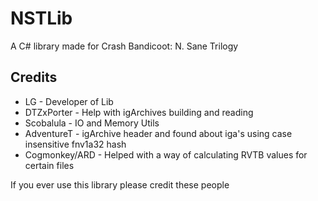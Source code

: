 # NSTLib

A C# library made for Crash Bandicoot: N. Sane Trilogy

## Credits
* LG            - Developer of Lib
* DTZxPorter    - Help with igArchives building and reading
* Scobalula     - IO and Memory Utils
* AdventureT    - igArchive header and found about iga's using case insensitive fnv1a32 hash
* Cogmonkey/ARD - Helped with a way of calculating RVTB values for certain files

If you ever use this library please credit these people
